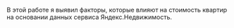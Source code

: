 В этой работе я выявил факторы, которые влияют на стоимость квартир на основании данных сервиса Яндекс.Недвижимость. 
